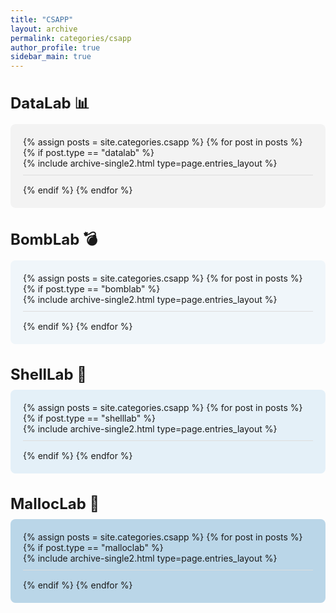 ```yaml
---
title: "CSAPP"
layout: archive
permalink: categories/csapp
author_profile: true
sidebar_main: true
---
```


<h2 style="font-size: 1.5rem; margin-bottom: 10px;">
DataLab 📊</h2>
<div class="entries-group" style="background-color: #F3F3F3FF; padding: 20px; margin-bottom: 30px; border-radius: 8px;">
  {% assign posts = site.categories.csapp %}
  {% for post in posts %}
    {% if post.type == "datalab" %}
      <div style="margin-bottom: 15px; padding-bottom: 10px; border-bottom: 1px solid #ddd;">
        {% include archive-single2.html type=page.entries_layout %}
      </div>
    {% endif %}
  {% endfor %}
</div>


<h2 style="font-size: 1.5rem; margin-bottom: 10px;">BombLab 💣</h2>
<div class="entries-individual" style="background-color: #F0F6FAFF; padding: 20px; margin-bottom: 30px; border-radius: 8px;">
  {% assign posts = site.categories.csapp %}
  {% for post in posts %}
    {% if post.type == "bomblab" %}
      <div style="margin-bottom: 15px; padding-bottom: 10px; border-bottom: 1px solid #ddd;">
        {% include archive-single2.html type=page.entries_layout %}
      </div>
    {% endif %}
  {% endfor %}
</div>

<h2 style="font-size: 1.5rem; margin-bottom: 10px;">ShellLab 🐢</h2>
<div class="entries-individual" style="background-color: #E4F0F8FF; padding: 20px; margin-bottom: 30px; border-radius: 8px;">
  {% assign posts = site.categories.csapp %}
  {% for post in posts %}
    {% if post.type == "shelllab" %}
      <div style="margin-bottom: 15px; padding-bottom: 10px; border-bottom: 1px solid #ddd;">
        {% include archive-single2.html type=page.entries_layout %}
      </div>
    {% endif %}
  {% endfor %}
</div>

<h2 style="font-size: 1.5rem; margin-bottom: 10px;">MallocLab 🔐</h2>
<div class="entries-individual" style="background-color: #BAD6E8FF; padding: 20px; margin-bottom: 30px; border-radius: 8px;">
  {% assign posts = site.categories.csapp %}
  {% for post in posts %}
    {% if post.type == "malloclab" %}
      <div style="margin-bottom: 15px; padding-bottom: 10px; border-bottom: 1px solid #ddd;">
        {% include archive-single2.html type=page.entries_layout %}
      </div>
    {% endif %}
  {% endfor %}
</div>